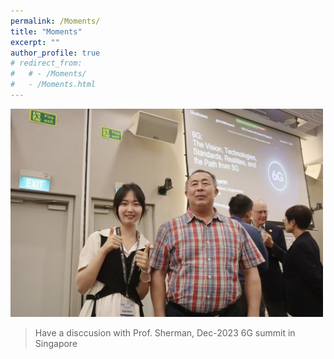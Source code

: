 ```yaml
---
permalink: /Moments/
title: "Moments"
excerpt: ""
author_profile: true
# redirect_from: 
#   # - /Moments/
#   - /Moments.html
---
```


<img src='/images/yusi-sherman.png' width = "500"><br/>
> Have a disccusion with Prof. Sherman, Dec-2023 6G summit in Singapore
